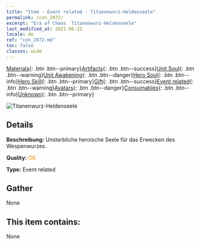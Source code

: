 ```yaml
---
title: "Item - Event related - Titanenwurz-Heldenseele"
permalink: /con_2072/
excerpt: "Era of Chaos  Titanenwurz-Heldenseele"
last_modified_at: 2021-06-22
locale: de
ref: "con_2072.md"
toc: false
classes: wide
---
```

 [Materials](/ItemsDE/){: .btn .btn--primary}[Artifacts](/ItemsDE/Artifacts/){: .btn .btn--success}[Unit Soul](/ItemsDE/UnitSoul/){: .btn .btn--warning}[Unit Awakening](/ItemsDE/UnitAwakening/){: .btn .btn--danger}[Hero Soul](/ItemsDE/HeroSoul/){: .btn .btn--info}[Hero Skill](/ItemsDE/HeroSkill/){: .btn .btn--primary}[Gift](/ItemsDE/Gift/){: .btn .btn--success}[Event related](/ItemsDE/Events/){: .btn .btn--warning}[Avatars](/ItemsDE/Avatars/){: .btn .btn--danger}[Consumables](/ItemsDE/Consumables/){: .btn .btn--info}[Unknown](/ItemsDE/Unknown/){: .btn .btn--primary}

 ![Titanenwurz-Heldenseele](/images/t/juexing_808.jpg)

## Details
 **Beschreibung:** Unsterbliche heroische Seele für das Erwecken des Wespenwurzes.

 **Quality:** <span style="color: #FF8C00">OK</span>

 **Type:** Event related

## Gather

  None

## This item contains:

  None

